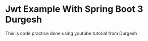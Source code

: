 # Jwt Example With Spring Boot 3 Durgesh
This is code practice done using youtube tutorial from Durgesh
